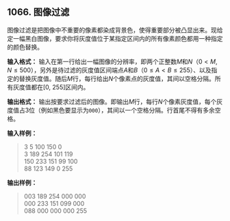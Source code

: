 ﻿## 1066. 图像过滤
图像过滤是把图像中不重要的像素都染成背景色，使得重要部分被凸显出来。现给定一幅黑白图像，要求你将灰度值位于某指定区间内的所有像素颜色都用一种指定的颜色替换。

**输入格式：**
输入在第一行给出一幅图像的分辨率，即两个正整数$M$和$N$（$0<M,N≤500$），另外是待过滤的灰度值区间端点$A$和$B$（$0≤A<B≤255$）、以及指定的替换灰度值。随后$M$行，每行给出$N$个像素点的灰度值，其间以空格分隔。所有灰度值都在\[0, 255]区间内。

**输出格式：**
输出按要求过滤后的图像。即输出$M$行，每行$N$个像素灰度值，每个灰度值占3位（例如黑色要显示为`000`），其间以一个空格分隔。行首尾不得有多余空格。

**输入样例：**
>3 5 100 150 0  
3 189 254 101 119  
150 233 151 99 100  
88 123 149 0 255  

**输出样例：**
>003 189 254 000 000  
000 233 151 099 000  
088 000 000 000 255  